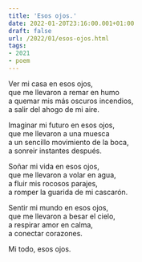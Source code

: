 ```yaml
---
title: 'Esos ojos.'
date: 2022-01-20T23:16:00.001+01:00
draft: false
url: /2022/01/esos-ojos.html
tags: 
- 2021
- poem
---
```


Ver mi casa en esos ojos,  
que me llevaron a remar en humo  
a quemar mis más oscuros incendios,  
a salir del ahogo de mi aire.   

Imaginar mi futuro en esos ojos,  
que me llevaron a una muesca  
a un sencillo movimiento de la boca,  
a sonreir instantes después.  

Soñar mi vida en esos ojos,  
que me llevaron a volar en agua,  
a fluir mis rocosos parajes,  
a romper la guarida de mi cascarón.  

Sentir mi mundo en esos ojos,  
que me llevaron a besar el cielo,  
a respirar amor en calma,  
a conectar corazones.  

Mi todo, esos ojos.  
